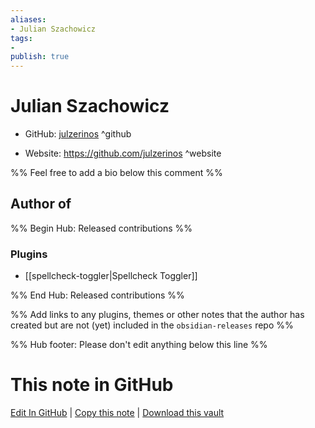 ```yaml
---
aliases:
- Julian Szachowicz
tags:
- 
publish: true
---
```


# Julian Szachowicz

- GitHub: [julzerinos](https://github.com/julzerinos/) ^github
<!-- - Discord: `@` ^discord-->
- Website: <https://github.com/julzerinos> ^website
<!-- - [[Publish sites|Publish site]]: <https://> ^publish-->

%% Feel free to add a bio below this comment %%


## Author of

%% Begin Hub: Released contributions %%
### Plugins
- [[spellcheck-toggler|Spellcheck Toggler]]

%% End Hub: Released contributions %%

%% Add links to any plugins, themes or other notes that the author has created but are not (yet) included in the `obsidian-releases` repo %%

<!--
### Unlisted plugins
-->

<!--
### Others
-->

<!--
## Sponsor this author
-->

<!-- - [[GitHub sponsors]]: [Sponsor @julzerinos on GitHub Sponsors](https://github.com/sponsors/julzerinos) ^github-sponsor-->
<!-- - [[Buy me a coffee]]: <https://> ^buy-me-a-coffee-->
<!-- - [[PayPal]]: <https://> ^paypal-->
<!-- - [[Patreon]]: <https://> ^patreon-->

<!--
## Follow this author
-->

<!-- - [[YouTube Channels|On YouTube]]: <https://> ^youtube-->
<!-- - Twitter: <https://> ^twitter-->
<!-- - ... -->

%% Hub footer: Please don't edit anything below this line %%

# This note in GitHub

<span class="git-footer">[Edit In GitHub](https://github.dev/obsidian-community/obsidian-hub/blob/main/01%20-%20Community/People/julzerinos.md "git-hub-edit-note") | [Copy this note](https://raw.githubusercontent.com/obsidian-community/obsidian-hub/main/01%20-%20Community/People/julzerinos.md "git-hub-copy-note") | [Download this vault](https://github.com/obsidian-community/obsidian-hub/archive/refs/heads/main.zip "git-hub-download-vault") </span>
